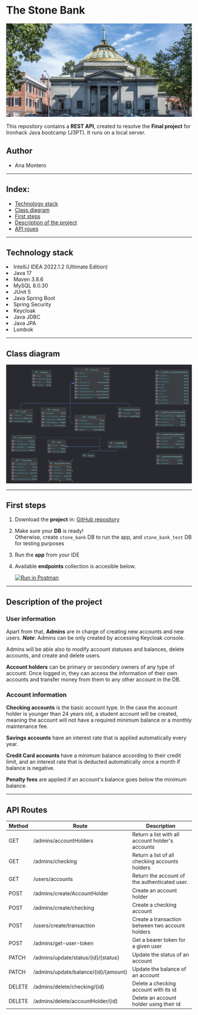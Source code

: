 # The Stone Bank

![The StoneBank](img/TheStoneBank.jpg?raw=true "The StoneBank")

This repository contains a **REST API**, created to resolve the **Final project** for Ironhack Java bootcamp (J3PT). 
It runs on a local server.

## Author
- Ana Montero

***

## Index:
- [Technology stack](#first-steps)
- [Class diagram](#class-diagram)
- [First steps](#first-steps)
- [Description of the project](#description-of-the-project)
- [API roues](#api-routes)


***

## Technology stack

<li>IntelliJ IDEA 2022.1.2 (Ultimate Edition)</li>
<li>Java 17</li>
<li>Maven 3.8.6</li>
<li>MySQL 8.0.30</li>
<li>JUnit 5</li>
<li>Java Spring Boot</li>
<li>Spring Security</li>
<li>Keycloak</li>
<li>Java JDBC</li>
<li>Java JPA</li>
<li>Lombok</li>

***

## Class diagram

![Class diagram](img/classDiagaram.png?raw=true "Class diagram")

***

## First steps
1. Download the **project** in: [GitHub repository](https://github.com/J3-PT-Java-Bootcamp/AnaMontero-IronBank)

2. Make sure your **DB** is ready! <br/>
   Otherwise, create `stone_bank` DB to run the app, and `stone_bank_test` DB for testing purposes

3. Run the **app** from your IDE <br/>
 
4. Available **endpoints** collection is accesible below. <br/>

   [![Run in Postman](https://run.pstmn.io/button.svg)](https://www.getpostman.com/collections/8ff1de0bd0033e94352f)

***

## Description of the project

### User information
Apart from that, **Admins** are in charge of creating new accounts and new users. **_Note_**: Admins can be only created by accessing Keycloak console.

Admins will be able also to modify account statuses and balances, delete accounts, and create and delete users.

**Account holders** can be primary or secondary owners of any type of account.
Once logged in, they can access the information of their own accounts and transfer money from them to any other account in the DB.

### Account information

**Checking accounts** is the basic account type. In the case the account holder is younger than 24 years old, a student account will be created, meaning the account will not have a required minimum balance or a monthly maintenance fee.

**Savings accounts** have an interest rate that is applied automatically every year.

**Credit Card accounts** have a minimum balance according to their credit limit, and an interest rate that is deducted automatically once a month if balance is negative.

**Penalty fees** are applied if an account's balance goes below the minimum balance.

***

## API Routes

| Method | Route                                | Description                                      |
|--------|--------------------------------------|--------------------------------------------------|
| GET    | /admins/accountHolders               | Return a list with all account holder's accounts |
| GET    | /admins/checking                     | Return a list of all checking accounts holders   |
| GET    | /users/accounts                      | Return the account of the authenticated user.    |
| POST   | /admins/create/AccountHolder         | Create an account holder                         |
| POST   | /admins/create/checking              | Create a checking account                        |
| POST   | /users/create/transaction            | Create a transaction between two account holders |
| POST   | /admins/get-user-token               | Get a bearer token for a given user              |
| PATCH  | /admins/update/status/{id}/{status}  | Update the status of an account                  |
| PATCH  | /admins/update/balance/{id}/{amount} | Update the balance of an account                 |
| DELETE | /admins/delete/checking/{id}         | Delete a checking account with its id            |
| DELETE | /admins/delete/accountHolder/{id}    | Delete an account holder using their id          |